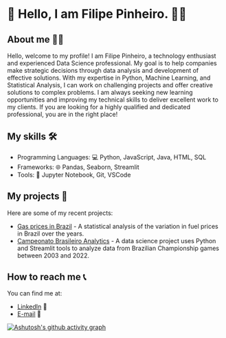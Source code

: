 # 👋 Hello, I am Filipe Pinheiro. 👨‍💻

## About me 🙋‍♂️

Hello, welcome to my profile! I am Filipe Pinheiro, a technology enthusiast and experienced Data Science professional. My goal is to help companies make strategic decisions through data analysis and development of effective solutions. With my expertise in Python, Machine Learning, and Statistical Analysis, I can work on challenging projects and offer creative solutions to complex problems. I am always seeking new learning opportunities and improving my technical skills to deliver excellent work to my clients. If you are looking for a highly qualified and dedicated professional, you are in the right place!

## My skills 🛠️

- Programming Languages: 💻 Python, JavaScript, Java, HTML, SQL
- Frameworks: 🌐 Pandas, Seaborn, Streamlit
- Tools: 🐍 Jupyter Notebook, Git, VSCode

## My projects 💼

Here are some of my recent projects:

- [Gas prices in Brazil](https://www.kaggle.com/code/lipepinheiro/analysis-of-gas-prices-in-brazil) - A statistical analysis of the variation in fuel prices in Brazil over the years.
- [Campeonato Brasileiro Analytics](https://github.com/filipe-pinheiro/campeonato-analytics) - A data science project uses Python and Streamlit tools to analyze data from Brazilian Championship games between 2003 and 2022.

## How to reach me 📞

You can find me at:

- [LinkedIn](https://www.linkedin.com/in/filipe-pinheiro-5b8922209/) 👔
- [E-mail](filipepinheiro031@outlook.com) 📧

[![Ashutosh's github activity graph](https://github-readme-activity-graph.cyclic.app/graph?username=filipe-pinheiro&bg_color=000000&color=642a98&line=642a92&point=403d3d&area=true&hide_border=true)](https://github.com/ashutosh00710/github-readme-activity-graph)
